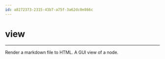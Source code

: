 ```yaml
---
id: a8272373-2315-43b7-a75f-3a62dc0e866c
---
```


# view

<rat graph depth=1 />

---

Render a markdown file to HTML. A GUI view of a node.
